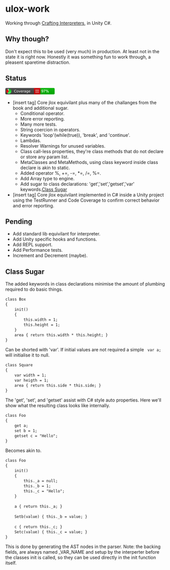 # ulox-work
Working through [Crafting Interpreters](http://craftinginterpreters.com/), in Unity C#.

## Why though?
Don't expect this to be used (very much) in production. At least not in the state it is right now. Honestly it was something fun to work through, a pleasent sparetime distraction.

## Status 
![current code coverage](badge_linecoverage.png)
- [insert tag] Core jlox equivilant plus many of the challanges from the book and additional sugar.
	-  Conditional operator.
	-  More error reporting.
	-  Many more tests.
	-  String coercion in operators.
	-  Keywords 'loop'(while(true)), 'break', and 'continue'.
	-  Lambdas.
	-  Resolver Warnings for unused variables.
	-  Class call-less properties, they're class methods that do not declare or store any param list.
	-  MetaClasses and MetaMethods, using class keyword inside class declare is akin to static.
	-  Added operator %, +=, -=, \*=, /=, %=.
	-  Add Array type to engine.
	-  Add sugar to class declarations: 'get','set','getset','var' keywords.[Class Sugar](#class-sugar)
- [insert tag] Core jlox equivilant implemented in C# inside a Unity project using the TestRunner and Code Coverage to confirm correct behavior and error reporting.

## Pending
- Add standard lib equivilant for interpreter.
- Add Unity specific hooks and functions.
- Add REPL support.
- Add Performance tests.
- Increment and Decrement (maybe).

## Class Sugar
The added keywords in class declarations minimise the amount of plumbing required to do basic things.

```
class Box
{
	init() 
	{
		this.width = 1; 
		this.height = 1; 
	}
	area { return this.width * this.height; }
}
```
Can be shorted with 'var'. If initial values are not required a simple ``` var a;``` will initialise it to null.
```
class Square
{
	var width = 1;
	var heigth = 1;
	area { return this.side * this.side; }
}
```
The 'get', 'set', and 'getset' assist with C# style auto properties. Here we'll show what the resulting class looks like internally.
```
class Foo
{
	get a;
	set b = 1;
	getset c = "Hello";
}
```
Becomes akin to.
```
class Foo
{
	init() 
	{
		this._a = null;
		this._b = 1;
		this._c = "Hello";
	}
	
	a { return this._a; }
	
	Setb(value) { this._b = value; }
	
	c { return this._c; }
	Setc(value) { this._c = value; }
}
```
This is done by generating the AST nodes in the parser. 
Note: the backing fields, are always named \_VAR_NAME and setup by the interperter before the classes init is called, so they can be used directly in the init function itself.
